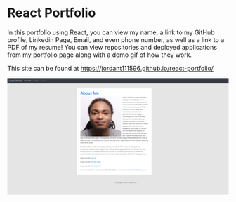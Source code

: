 # React Portfolio
In this portfolio using React, you can view my name, a link to my GitHub profile, Linkedin Page, Email, and even phone number, as well as a link to a PDF of my resume! You can view repositories and deployed applications from my portfolio page along with a demo gif of how they work.

This site can be found at https://jordant111596.github.io/react-portfolio/

![Image of React Portfolio Site](src/Assets/Images/Deployed-About-Me-Screenshot-2.png?raw=true "Image of the Deployed React Portfolio")